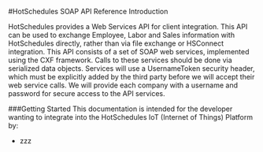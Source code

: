 #HotSchedules SOAP API Reference
Introduction

HotSchedules provides a Web Services API for client integration. This API can be used to exchange Employee, Labor and Sales information with HotSchedules directly, rather than via file exchange or HSConnect integration. 
This API consists of a set of SOAP web services, implemented using the CXF framework. Calls to these services should be done via serialized data objects. Services will use a UsernameToken security header, which must be explicitly added by the third party before we will accept their web service calls. We will provide each company with a username and password for secure access to the API services.

###Getting Started
This documentation is intended for the developer wanting to integrate into the HotSchedules IoT (Internet of Things) Platform by:

* zzz


